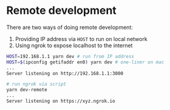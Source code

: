 # Remote development

There are two ways of doing remote development:

1. Providing IP address via `HOST` to run on local network
2. Using ngrok to expose localhost to the internet

```bash
HOST=192.168.1.1 yarn dev # run from IP address
HOST=$(ipconfig getifaddr en0) yarn dev # one-liner on mac
...
Server listening on http://192.168.1.1:3000
```

```bash
# run ngrok via script
yarn dev-remote
...
Server listening on https://xyz.ngrok.io
```
